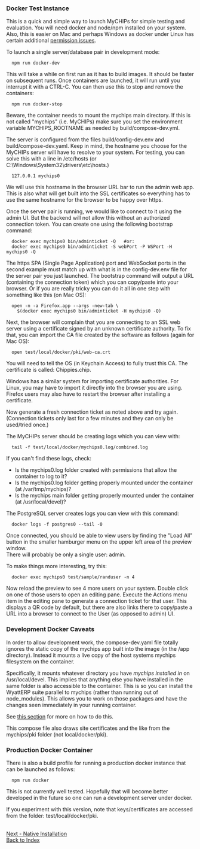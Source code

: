 ### Docker Test Instance

This is a quick and simple way to launch MyCHIPs for simple testing and evaluation.
You will need docker and node/npm installed on your system.
Also, this is easier on Mac and perhaps Windows as docker under Linux 
has certain additional [permission issues](https://docs.docker.com/engine/install/linux-postinstall/).

To launch a single server/database pair in development mode:
```
  npm run docker-dev
```
This will take a while on first run as it has to build images.  It should be 
faster on subsequent runs.  Once containers are launched, it will run until you 
interrupt it with a CTRL-C.  You can then use this to stop and remove the
containers:
```
  npm run docker-stop
```
Beware, the container needs to mount the mychips main directory.
If this is not called "mychips" (i.e. MyCHIPs) make sure you set the environment 
variable MYCHIPS_ROOTNAME as needed by build/compose-dev.yml.

The server is configured from the files build/config-dev.env and
build/compose-dev.yaml.  Keep in mind, the hostname you choose for the 
MyCHIPs server will have to resolve to your system.  For testing, you can solve 
this with a line in /etc/hosts (or C:\Windows\System32\drivers\etc\hosts.)
```
  127.0.0.1	mychips0
```
We will use this hostname in the browser URL bar to run the admin web app.
This is also what will get built into the SSL certificates so everything has to 
use the same hostname for the browser to be happy over https.

Once the server pair is running, we would like to connect to it using the admin UI.
But the backend will not allow this without an authorized connection token.
You can create one using the following bootstrap command:
```
  docker exec mychips0 bin/adminticket -Q	#or:
  docker exec mychips0 bin/adminticket -S webPort -P WSPort -H mychips0 -Q
```
The https SPA (Single Page Application) port and WebSocket ports in the second example
must match up with what is in the config-dev.env file for the server pair you just launched.
The bootstrap command will output a URL (containing the connection token) which 
you can copy/paste into your browser.  Or if you are really tricky you can do 
it all in one step with something like this (on Mac OS):
```
  open -n -a Firefox.app --args -new-tab \
    $(docker exec mychips0 bin/adminticket -H mychips0 -Q)
```
Next, the browser will complain that you are connecting to an SSL web server 
using a certificate signed by an unknown certificate authority.
To fix that, you can import the CA file created by the software as follows (again for Mac OS):
```
  open test/local/docker/pki/web-ca.crt
```
You will need to tell the OS (in Keychain Access) to fully trust this CA.
The certificate is called: Chippies.chip.

Windows has a similar system for importing certificate authorities.
For Linux, you may have to import it directly into the browser you are using.
Firefox users may also have to restart the browser after installing a certificate.

Now generate a fresh connection ticket as noted above and try again.
(Connection tickets only last for a few minutes and they can only be used/tried once.)

The MyCHIPs server should be creating logs which you can view with:
```
  tail -f test/local/docker/mychips0.log/combined.log
```
If you can't find these logs, check:
- Is the mychips0.log folder created with permissions that allow the container to log to it?
- Is the mychips0.log folder getting properly mounted under the container (at /var/tmp/mychips)?
- Is the mychips main folder getting properly mounted under the container (at /usr/local/devel)?

The PostgreSQL server creates logs you can view with this command:
```
  docker logs -f postgres0 --tail -0
```
Once connected, you should be able to view users by finding the "Load All" button
in the smaller hamburger menu on the upper left area of the preview window.  
There will probably be only a single user: admin.

To make things more interesting, try this:
```
  docker exec mychips0 test/sample/randuser -n 4
```
Now reload the preview to see 4 more users on your system.  Double click on 
one of those users to open an editing pane.  Execute the Actions menu item 
in the editing pane to generate a connection ticket for that user.  This
displays a QR code by default, but there are also links there to copy/paste a 
URL into a browser to connect to the User (as opposed to admin) UI.

### Development Docker Caveats
In order to allow development work, the compose-dev.yaml file totally
ignores the static copy of the mychips app built into the image
(in the /app directory).
Instead it mounts a live copy of the host systems mychips filesystem on the container.

Specifically, it mounts whatever directory you have *mychips installed in*
on /usr/local/devel.  This implies that anything else you have installed in the same
folder is also accessible to the container.  This is so you can install the
WyattERP suite parallel to mychips (rather than running out of node_modules).
This allows you to work on those packages and have the changes seen immediately in
your running container.

See [this section](work-hacking.md) for more on how to do this.

This compose file also draws site certificates and the like from the mychips/pki folder
(not local/docker/pki).

### Production Docker Container
There is also a build profile for running a production docker instance that
can be launched as follows:
```
  npm run docker
```
This is not currently well tested.  Hopefully that will become better developed in the 
future so one can run a development server under docker.

If you experiment with this version, note that keys/certificates are accessed from
the folder: test/local/docker/pki.

<br>[Next - Native Installation](use-native.md)
<br>[Back to Index](README.md#contents)
